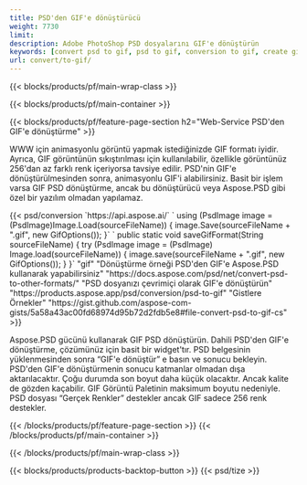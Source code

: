 ```yaml
---
title: PSD'den GIF'e dönüştürücü
weight: 7730
limit: 
description: Adobe PhotoShop PSD dosyalarını GIF'e dönüştürün
keywords: [convert psd to gif, psd to gif, conversion to gif, create gif from psd, print psd as gif]
url: convert/to-gif/
---
```


{{< blocks/products/pf/main-wrap-class >}}

{{< blocks/products/pf/main-container >}}

{{< blocks/products/pf/feature-page-section h2="Web-Service PSD'den GIF'e dönüştürme" >}}
<p>WWW için animasyonlu görüntü yapmak istediğinizde GIF formatı iyidir. Ayrıca, GIF görüntünün sıkıştırılması için kullanılabilir, özellikle görüntünüz 256'dan az farklı renk içeriyorsa tavsiye edilir. PSD'nin GIF'e dönüştürülmesinden sonra, animasyonlu GIF'i alabilirsiniz. Basit bir işlem varsa GIF PSD dönüştürme, ancak bu dönüştürücü veya Aspose.PSD gibi özel bir yazılım olmadan yapılamaz.</p>
{{< psd/conversion `https://api.aspose.ai/` 
`    using (PsdImage image = (PsdImage)Image.Load(sourceFileName))
    {
        image.Save(sourceFileName + ".gif",  new GifOptions());
    }` 
	`    public static void saveGifFormat(String sourceFileName) {
        try (PsdImage image = (PsdImage) Image.load(sourceFileName)) {
            image.save(sourceFileName + ".gif", new GifOptions());
        }
    }` 
"gif" 
"Dönüştürme örneği PSD'den GIF'e Aspose.PSD kullanarak yapabilirsiniz"  "https://docs.aspose.com/psd/net/convert-psd-to-other-formats/" 
"PSD dosyanızı çevrimiçi olarak GIF'e dönüştürün" "https://products.aspose.app/psd/conversion/psd-to-gif" 
"Gistlere Örnekler" "https://gist.github.com/aspose-com-gists/5a58a43ac00fd68974d95b72d2fdb5e8#file-convert-psd-to-gif-cs" >}}
<p>Aspose.PSD gücünü kullanarak GIF PSD dönüştürün. Dahili PSD'den GIF'e dönüştürme, çözümünüz için basit bir widget'tır. PSD belgesinin yüklenmesinden sonra “GIF'e dönüştür” e basın ve sonucu bekleyin. PSD'den GIF'e dönüştürmenin sonucu katmanlar olmadan dışa aktarılacaktır. Çoğu durumda son boyut daha küçük olacaktır. Ancak kalite de gözden kaçabilir. GIF Görüntü Paletinin maksimum boyutu nedeniyle. PSD dosyası “Gerçek Renkler” destekler ancak GIF sadece 256 renk destekler. </p>
{{< /blocks/products/pf/feature-page-section >}}
{{< /blocks/products/pf/main-container >}}


{{< /blocks/products/pf/main-wrap-class >}}

{{< blocks/products/products-backtop-button >}}
{{< psd/tize >}}
